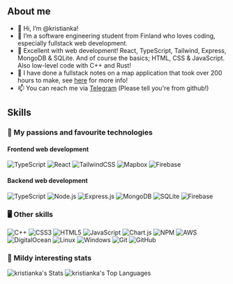 ## About me

- 👋 Hi, I’m @kristianka!
- 👀 I’m a software engineering student from Finland who loves coding, especially fullstack web development.
- 🌱 Excellent with web development! React, TypeScript, Tailwind, Express, MongoDB & SQLite. And of course the basics; HTML, CSS & JavaScript. Also low-level code with C++ and Rust!
- 📓  I have done a fullstack notes on a map application that took over 200 hours to make, see [here](https://github.com/kristianka/fullstack-project) for more info! 
- 📫 You can reach me via [Telegram](https://t.me/kristiankah) (Please tell you're from github!)

<!---
kristianka/kristianka is a ✨ special ✨ repository because its `README.md` (this file) appears on your GitHub profile.
You can click the Preview link to take a look at your changes.
--->


## Skills

### 🤩 My passions and favourite technologies

#### Frontend web development
![TypeScript](https://img.shields.io/badge/typescript-%23007ACC.svg?&logo=typescript&logoColor=white)
![React](https://img.shields.io/badge/react.js-%23000000.svg?&logo=react)
![TailwindCSS](https://img.shields.io/badge/tailwindcss-%2338B2AC.svg?&logo=tailwind-css&logoColor=white)
![Mapbox](https://img.shields.io/badge/mapbox-%23000000.svg?&logo=mapbox)
![Firebase](https://img.shields.io/badge/firebase-%23FFCA28.svg?&logo=firebase&logoColor=white)

#### Backend web development
![TypeScript](https://img.shields.io/badge/typescript-%23007ACC.svg?&logo=typescript&logoColor=white)
![Node.js](https://img.shields.io/badge/node.js-%23339933.svg?&logo=node.js&logoColor=white)
![Express.js](https://img.shields.io/badge/express.js-%23000000.svg?&logo=express)
![MongoDB](https://img.shields.io/badge/mongodb-%2347A248.svg?&logo=mongodb&logoColor=white)
![SQLite](https://img.shields.io/badge/sqlite-%2307405e.svg?&logo=sqlite&logoColor=white)
![Firebase](https://img.shields.io/badge/firebase-%23FFCA28.svg?&logo=firebase&logoColor=white)

### 🖥️ Other skills
![C++](https://img.shields.io/badge/c++-%2300599C.svg?style=flat&logo=c%2B%2B&logoColor=white)
![CSS3](https://img.shields.io/badge/css3-%231572B6.svg?style=flat&logo=css3&logoColor=white)
![HTML5](https://img.shields.io/badge/html5-%23E34F26.svg?style=flat&logo=html5&logoColor=white)
![JavaScript](https://img.shields.io/badge/javascript-%23323330.svg?style=flat&logo=javascript&logoColor=%23F7DF1E) 
![Chart.js](https://img.shields.io/badge/chart.js-F5788D.svg?style=flat&logo=chart.js&logoColor=white)
![NPM](https://img.shields.io/badge/NPM-%23000000.svg?style=flat&logo=npm&logoColor=white)
![AWS](https://img.shields.io/badge/AWS-%23FF9900.svg?style=flat&logo=amazon-aws&logoColor=white)
![DigitalOcean](https://img.shields.io/badge/DigitalOcean-%230167ff.svg?style=flat&logo=digitalOcean&logoColor=white)
![Linux](https://img.shields.io/badge/Linux-FCC624?style=flat&logo=linux&logoColor=white)
![Windows](https://img.shields.io/badge/Windows-FCC624?style=flat&logo=windows&logoColor=white)
![Git](https://img.shields.io/badge/Git-FCC624?style=flat&logo=git&logoColor=white)
![GitHub](https://img.shields.io/badge/GitHub-FCC624?style=flat&logo=github&logoColor)
<!-- Icons from https://shields.io/ -->
### 🤔 Mildy interesting stats

![kristianka's Stats](https://github-readme-stats.vercel.app/api?username=kristianka&theme=react&show_icons=true&hide_border=false&count_private=true)
![kristianka's Top Languages](https://github-readme-stats.vercel.app/api/top-langs/?username=kristianka&theme=react&show_icons=true&hide_border=false&layout=compact)
